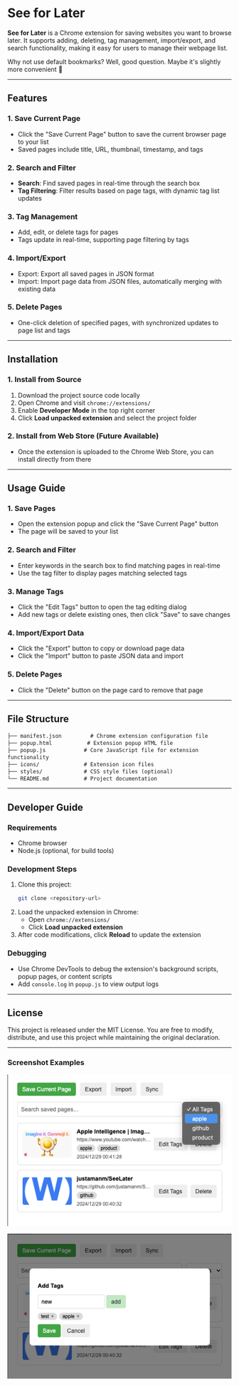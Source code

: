 # See for Later

**See for Later** is a Chrome extension for saving websites you want to browse later. It supports adding, deleting, tag management, import/export, and search functionality, making it easy for users to manage their webpage list.

Why not use default bookmarks?
Well, good question. Maybe it's slightly more convenient 🤔

---

## Features

### 1. **Save Current Page**
- Click the "Save Current Page" button to save the current browser page to your list
- Saved pages include title, URL, thumbnail, timestamp, and tags

### 2. **Search and Filter**
- **Search**: Find saved pages in real-time through the search box
- **Tag Filtering**: Filter results based on page tags, with dynamic tag list updates

### 3. **Tag Management**
- Add, edit, or delete tags for pages
- Tags update in real-time, supporting page filtering by tags

### 4. **Import/Export**
- Export: Export all saved pages in JSON format
- Import: Import page data from JSON files, automatically merging with existing data

### 5. **Delete Pages**
- One-click deletion of specified pages, with synchronized updates to page list and tags

---

## Installation

### 1. Install from Source
1. Download the project source code locally
2. Open Chrome and visit `chrome://extensions/`
3. Enable **Developer Mode** in the top right corner
4. Click **Load unpacked extension** and select the project folder

### 2. Install from Web Store (Future Available)
- Once the extension is uploaded to the Chrome Web Store, you can install directly from there

---

## Usage Guide

### 1. Save Pages
- Open the extension popup and click the "Save Current Page" button
- The page will be saved to your list

### 2. Search and Filter
- Enter keywords in the search box to find matching pages in real-time
- Use the tag filter to display pages matching selected tags

### 3. Manage Tags
- Click the "Edit Tags" button to open the tag editing dialog
- Add new tags or delete existing ones, then click "Save" to save changes

### 4. Import/Export Data
- Click the "Export" button to copy or download page data
- Click the "Import" button to paste JSON data and import

### 5. Delete Pages
- Click the "Delete" button on the page card to remove that page

---

## File Structure

```
├── manifest.json         # Chrome extension configuration file
├── popup.html           # Extension popup HTML file
├── popup.js            # Core JavaScript file for extension functionality
├── icons/              # Extension icon files
├── styles/             # CSS style files (optional)
└── README.md           # Project documentation
```

---

## Developer Guide

### Requirements
- Chrome browser
- Node.js (optional, for build tools)

### Development Steps
1. Clone this project:
   ```bash
   git clone <repository-url>
   ```
2. Load the unpacked extension in Chrome:
   - Open `chrome://extensions/`
   - Click **Load unpacked extension**
3. After code modifications, click **Reload** to update the extension

### Debugging
- Use Chrome DevTools to debug the extension's background scripts, popup pages, or content scripts
- Add `console.log` in `popup.js` to view output logs

---

## License
This project is released under the MIT License. You are free to modify, distribute, and use this project while maintaining the original declaration.

---

### Screenshot Examples
![show](pic1.png)

![show](pic2.png)
